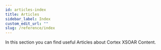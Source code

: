 ```yaml
---
id: articles-index
title: Articles
sidebar_label: Index
custom_edit_url: ""
slug: /reference/index
---
```


In this section you can find useful Articles about Cortex XSOAR Content.

